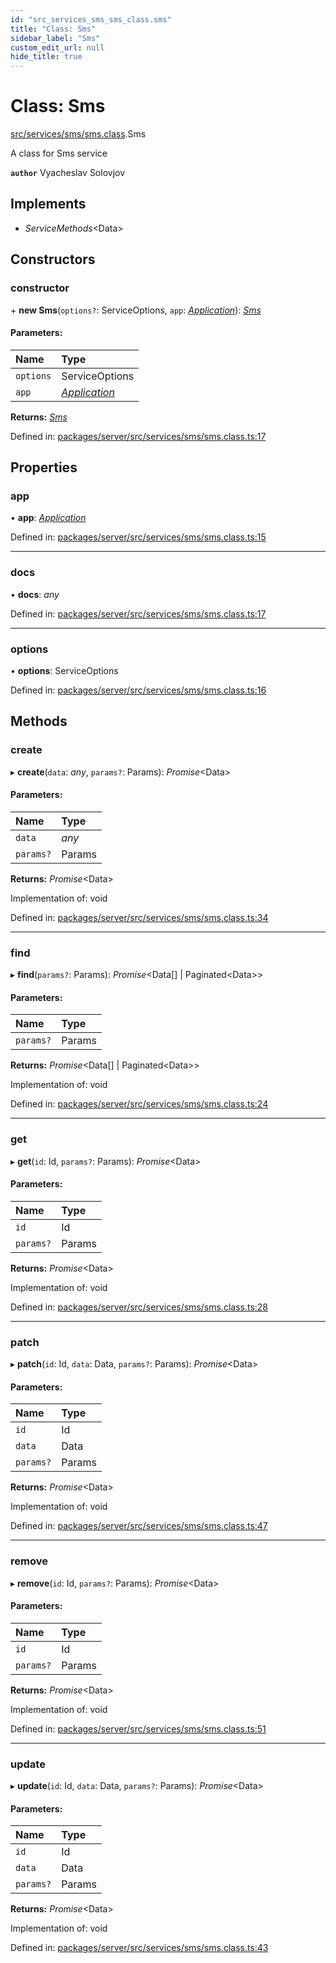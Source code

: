 ```yaml
---
id: "src_services_sms_sms_class.sms"
title: "Class: Sms"
sidebar_label: "Sms"
custom_edit_url: null
hide_title: true
---
```


# Class: Sms

[src/services/sms/sms.class](../modules/src_services_sms_sms_class.md).Sms

A class for Sms service

**`author`** Vyacheslav Solovjov

## Implements

* *ServiceMethods*<Data\>

## Constructors

### constructor

\+ **new Sms**(`options?`: ServiceOptions, `app`: [*Application*](../modules/src_declarations.md#application)): [*Sms*](src_services_sms_sms_class.sms.md)

#### Parameters:

Name | Type |
:------ | :------ |
`options` | ServiceOptions |
`app` | [*Application*](../modules/src_declarations.md#application) |

**Returns:** [*Sms*](src_services_sms_sms_class.sms.md)

Defined in: [packages/server/src/services/sms/sms.class.ts:17](https://github.com/xr3ngine/xr3ngine/blob/7650c2bea/packages/server/src/services/sms/sms.class.ts#L17)

## Properties

### app

• **app**: [*Application*](../modules/src_declarations.md#application)

Defined in: [packages/server/src/services/sms/sms.class.ts:15](https://github.com/xr3ngine/xr3ngine/blob/7650c2bea/packages/server/src/services/sms/sms.class.ts#L15)

___

### docs

• **docs**: *any*

Defined in: [packages/server/src/services/sms/sms.class.ts:17](https://github.com/xr3ngine/xr3ngine/blob/7650c2bea/packages/server/src/services/sms/sms.class.ts#L17)

___

### options

• **options**: ServiceOptions

Defined in: [packages/server/src/services/sms/sms.class.ts:16](https://github.com/xr3ngine/xr3ngine/blob/7650c2bea/packages/server/src/services/sms/sms.class.ts#L16)

## Methods

### create

▸ **create**(`data`: *any*, `params?`: Params): *Promise*<Data\>

#### Parameters:

Name | Type |
:------ | :------ |
`data` | *any* |
`params?` | Params |

**Returns:** *Promise*<Data\>

Implementation of: void

Defined in: [packages/server/src/services/sms/sms.class.ts:34](https://github.com/xr3ngine/xr3ngine/blob/7650c2bea/packages/server/src/services/sms/sms.class.ts#L34)

___

### find

▸ **find**(`params?`: Params): *Promise*<Data[] \| Paginated<Data\>\>

#### Parameters:

Name | Type |
:------ | :------ |
`params?` | Params |

**Returns:** *Promise*<Data[] \| Paginated<Data\>\>

Implementation of: void

Defined in: [packages/server/src/services/sms/sms.class.ts:24](https://github.com/xr3ngine/xr3ngine/blob/7650c2bea/packages/server/src/services/sms/sms.class.ts#L24)

___

### get

▸ **get**(`id`: Id, `params?`: Params): *Promise*<Data\>

#### Parameters:

Name | Type |
:------ | :------ |
`id` | Id |
`params?` | Params |

**Returns:** *Promise*<Data\>

Implementation of: void

Defined in: [packages/server/src/services/sms/sms.class.ts:28](https://github.com/xr3ngine/xr3ngine/blob/7650c2bea/packages/server/src/services/sms/sms.class.ts#L28)

___

### patch

▸ **patch**(`id`: Id, `data`: Data, `params?`: Params): *Promise*<Data\>

#### Parameters:

Name | Type |
:------ | :------ |
`id` | Id |
`data` | Data |
`params?` | Params |

**Returns:** *Promise*<Data\>

Implementation of: void

Defined in: [packages/server/src/services/sms/sms.class.ts:47](https://github.com/xr3ngine/xr3ngine/blob/7650c2bea/packages/server/src/services/sms/sms.class.ts#L47)

___

### remove

▸ **remove**(`id`: Id, `params?`: Params): *Promise*<Data\>

#### Parameters:

Name | Type |
:------ | :------ |
`id` | Id |
`params?` | Params |

**Returns:** *Promise*<Data\>

Implementation of: void

Defined in: [packages/server/src/services/sms/sms.class.ts:51](https://github.com/xr3ngine/xr3ngine/blob/7650c2bea/packages/server/src/services/sms/sms.class.ts#L51)

___

### update

▸ **update**(`id`: Id, `data`: Data, `params?`: Params): *Promise*<Data\>

#### Parameters:

Name | Type |
:------ | :------ |
`id` | Id |
`data` | Data |
`params?` | Params |

**Returns:** *Promise*<Data\>

Implementation of: void

Defined in: [packages/server/src/services/sms/sms.class.ts:43](https://github.com/xr3ngine/xr3ngine/blob/7650c2bea/packages/server/src/services/sms/sms.class.ts#L43)
